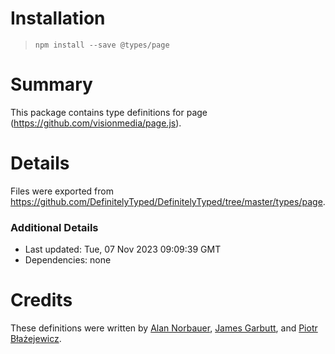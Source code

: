 # Installation
> `npm install --save @types/page`

# Summary
This package contains type definitions for page (https://github.com/visionmedia/page.js).

# Details
Files were exported from https://github.com/DefinitelyTyped/DefinitelyTyped/tree/master/types/page.

### Additional Details
 * Last updated: Tue, 07 Nov 2023 09:09:39 GMT
 * Dependencies: none

# Credits
These definitions were written by [Alan Norbauer](https://github.com/altano), [James Garbutt](https://github.com/43081j), and [Piotr Błażejewicz](https://github.com/peterblazejewicz).
